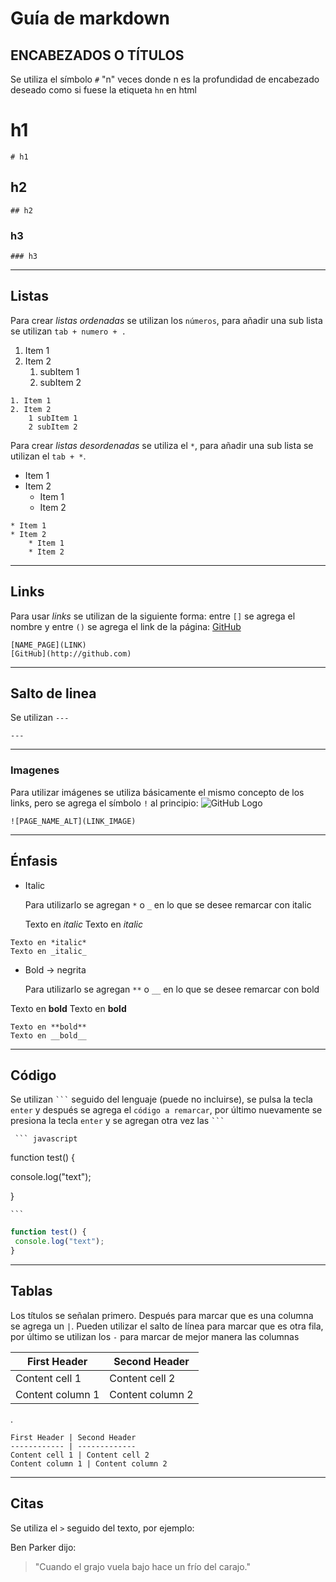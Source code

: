 # Guía de markdown

## ENCABEZADOS O TÍTULOS
Se utiliza el símbolo `#` "n" veces donde n es la profundidad de encabezado deseado como si fuese la etiqueta `hn` en html
# h1
``` 
# h1
```
## h2
```
## h2
```
### h3
```
### h3
```
---

## Listas
Para crear *listas ordenadas* se utilizan los `números`, para añadir una sub lista se utilizan `tab + numero + .`
1. Item 1
2. Item 2
    1. subItem 1
    2. subItem 2
```
1. Item 1
2. Item 2
    1 subItem 1
    2 subItem 2
```
Para crear *listas desordenadas* se utiliza el `*`, para añadir una sub lista se utilizan el `tab + *`.
* Item 1
* Item 2
    * Item 1
    * Item 2
```
* Item 1
* Item 2
    * Item 1
    * Item 2
```
---

## Links
Para usar *links* se utilizan de la siguiente forma:
entre `[]` se agrega el nombre y entre `()` se agrega el link de la página:
[GitHub](http://github.com)
```
[NAME_PAGE](LINK)
[GitHub](http://github.com)
```
---

## Salto de linea
Se utilizan `---`
```
---
```
---

### Imagenes
Para utilizar imágenes se utiliza básicamente el mismo concepto de los links, pero se agrega el símbolo `!` al principio:
![GitHub Logo](https://github.githubassets.com/favicons/favicon-dark.svg)
```
![PAGE_NAME_ALT](LINK_IMAGE)
```
---

## Énfasis
* Italic
    
    Para utilizarlo se agregan `*` o `_` en lo que se desee remarcar con italic

    Texto en *italic*
    Texto en _italic_
```
Texto en *italic*
Texto en _italic_
```

* Bold -> negrita

    Para utilizarlo se agregan `**` o `__` en lo que se desee remarcar con bold

Texto en **bold**
Texto en __bold__
```
Texto en **bold**
Texto en __bold__
```
---

## Código
Se utilizan ` ``` ` seguido del lenguaje (puede no incluirse), se pulsa la tecla `enter` y después se agrega el `código a remarcar`, por último nuevamente se presiona la tecla `enter` y se agregan otra vez las  ` ``` `

` ``` javascript`

function test() {

 console.log("text");

}

` ``` `
```javascript
function test() {
 console.log("text");
}
```
---

## Tablas
Los títulos se señalan primero.
Después para marcar que es una columna se agrega un `|`.
Pueden utilizar el salto de línea para marcar que es otra fila, por último se utilizan los `-` para marcar de mejor manera las columnas

First Header | Second Header
------------ | -------------
Content cell 1 | Content cell 2
Content column 1 | Content column 2
.
```
First Header | Second Header
------------ | -------------
Content cell 1 | Content cell 2
Content column 1 | Content column 2
```
---

## Citas
Se utiliza el `>` seguido del texto, por ejemplo:

Ben Parker dijo:
> "Cuando el grajo vuela bajo hace un frío del carajo."